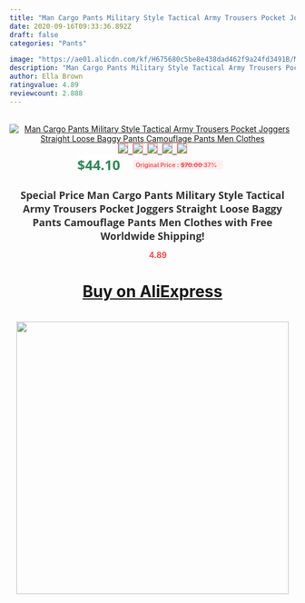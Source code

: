 ```yaml
---
title: "Man Cargo Pants Military Style Tactical Army Trousers Pocket Joggers Straight Loose Baggy Pants Camouflage Pants Men Clothes"
date: 2020-09-16T09:33:36.892Z
draft: false
categories: "Pants"

image: "https://ae01.alicdn.com/kf/H675680c5be8e438dad462f9a24fd3491B/Man-Cargo-Pants-Military-Style-Tactical-Army-Trousers-Pocket-Joggers-Straight-Loose-Baggy-Pants-Camouflage-Pants.jpg"
description: "Man Cargo Pants Military Style Tactical Army Trousers Pocket Joggers Straight Loose Baggy Pants Camouflage Pants Men Clothes"
author: Ella Brown
ratingvalue: 4.89
reviewcount: 2.888
---
```

<br>
<div style="text-align: center;">
<a href="https://s.click.aliexpress.com/e/_AZVe2t" target="_blank" rel="nofollow noopener noreferrer"><img alt="Man Cargo Pants Military Style Tactical Army Trousers Pocket Joggers Straight Loose Baggy Pants Camouflage Pants Men Clothes" class="magnifier-image" src="https://ae01.alicdn.com/kf/H675680c5be8e438dad462f9a24fd3491B/Man-Cargo-Pants-Military-Style-Tactical-Army-Trousers-Pocket-Joggers-Straight-Loose-Baggy-Pants-Camouflage-Pants.jpg_640x640.jpg">
<br>
<img style="border:1px solid salmon" src="https://ae01.alicdn.com/kf/H675680c5be8e438dad462f9a24fd3491B/Man-Cargo-Pants-Military-Style-Tactical-Army-Trousers-Pocket-Joggers-Straight-Loose-Baggy-Pants-Camouflage-Pants.jpg_120x120.jpg">&nbsp;&nbsp;<img style="border:1px solid salmon" src="https://ae01.alicdn.com/kf/H8eecf558fcf745ccb3e36a165f7a3eccH/Man-Cargo-Pants-Military-Style-Tactical-Army-Trousers-Pocket-Joggers-Straight-Loose-Baggy-Pants-Camouflage-Pants.jpg_120x120.jpg">&nbsp;&nbsp;<img style="border:1px solid salmon" src="https://ae01.alicdn.com/kf/Had1e905f470b439b85f5d9d984390f42P/Man-Cargo-Pants-Military-Style-Tactical-Army-Trousers-Pocket-Joggers-Straight-Loose-Baggy-Pants-Camouflage-Pants.jpg_120x120.jpg">&nbsp;&nbsp;<img style="border:1px solid salmon" src="https://ae01.alicdn.com/kf/H4cc93317497948b6832f3036e3527de5r/Man-Cargo-Pants-Military-Style-Tactical-Army-Trousers-Pocket-Joggers-Straight-Loose-Baggy-Pants-Camouflage-Pants.jpg_120x120.jpg">&nbsp;&nbsp;<img style="border:1px solid salmon" src="https://ae01.alicdn.com/kf/Hf9ef6554b162447f8d6d3e447f280cd4K/Man-Cargo-Pants-Military-Style-Tactical-Army-Trousers-Pocket-Joggers-Straight-Loose-Baggy-Pants-Camouflage-Pants.jpg_120x120.jpg"></a></div><br0>
<div style="text-align: center;"><span style="background-color: white; border: 0px; box-sizing: border-box; color: seagreen; display: inline-block; font-family: &quot;open sans&quot; , &quot;arial&quot; , &quot;helvetica&quot; , sans-serif , &quot;heiti&quot;; font-size: 24px; font-stretch: inherit; font-weight: 700; line-height: inherit; margin: 0px 10px 0px 0px; padding: 0px; vertical-align: middle;">$44.10 </span>
<span style="background: rgb(255 , 241 , 241); border-radius: 3px; border: 0px; box-sizing: border-box; color: #ff4747; display: inline-block; font-family: inherit; font-size: 12px; font-stretch: inherit; font-style: inherit; font-variant: inherit; font-weight: 600; line-height: inherit; margin: 0px; padding: 2px 5px; transform: scale(0.9); vertical-align: middle;">Original Price : <b style="text-decoration: line-through;">$70.00 </b> 37%&nbsp;&nbsp;</span></div>
<h1 style="color: #333333; display: inline-block; font-family: &quot;open sans&quot; , &quot;arial&quot; , &quot;helvetica&quot; , sans-serif , &quot;heiti&quot;; font-size: 18px; font-stretch: inherit; font-weight: 700; text-align: center;">Special Price Man Cargo Pants Military Style Tactical Army Trousers Pocket Joggers Straight Loose Baggy Pants Camouflage Pants Men Clothes with Free Worldwide Shipping!</h1>
<div style="color: #ff4747; text-align: center;">
<img src="https://4.bp.blogspot.com/-M0ZcTcb-5uY/XleCXlxnR4I/AAAAAAAAAEc/OrjgMkXV1oMQFaCRZj5HQwOCBcu3w1FegCPcBGAYYCw/s1600/star.png" style="height: 15px;">&nbsp;<b>4.89</b></div>
<div class="button_cont" align="center"><a class="buynow_a" href="https://s.click.aliexpress.com/e/_AZVe2t" target="_blank" rel="nofollow noopener noreferrer"><H1>Buy on AliExpress</H1></a></div><br>
<div class="separator" style="clear: both; text-align: center;">
<img src="https://lh3.googleusercontent.com/-pTy5HemUv9M/XlePHvY0dAI/AAAAAAAAAE4/0nX5iRUoIWY8eMW9Dpxeirr157OZliDIgCLcBGAsYHQ/s1600/badge.gif" width="480">
</div>
